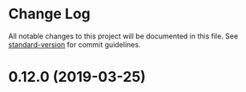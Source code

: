 # Change Log

All notable changes to this project will be documented in this file. See [standard-version](https://github.com/conventional-changelog/standard-version) for commit guidelines.

# 0.12.0 (2019-03-25)
